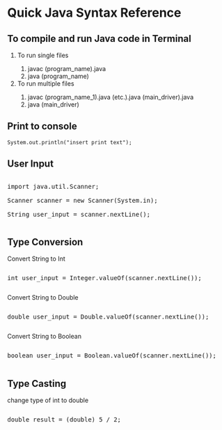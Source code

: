 <h1>Quick Java Syntax Reference</h1>
<h2>To compile and run Java code in Terminal</h2>
<ol>
	<li>To run single files</li>
	<ol type="1">
		<li>javac (program_name).java</li>
		<li>java (program_name)</li>
	</ol>
	<li>To run multiple files</li>
	<ol type="1">
		<li>javac (program_name_1).java (etc.).java (main_driver).java</li>
		<li>java (main_driver)</li>
	</ol>
</ol>

<h2>Print to console</h2>
<pre><code>System.out.println("insert print text");</code></pre>

<h2>User Input</h2>
<pre><p>import java.util.Scanner;<br/>
Scanner scanner = new Scanner(System.in);<br/>
String user_input = scanner.nextLine();
<p></pre>

<h2>Type Conversion</h2>
<p>Convert String to Int</p>
<pre><p>int user_input = Integer.valueOf(scanner.nextLine());</p></pre>
<p>Convert String to Double</p>
<pre><p>double user_input = Double.valueOf(scanner.nextLine());</p></pre>
<p>Convert String to Boolean</p>
<pre><p>boolean user_input = Boolean.valueOf(scanner.nextLine());</p></pre>


<h2>Type Casting</h2>
<p>change type of int to double</p>
<pre><p>double result = (double) 5 / 2;</p></pre>
